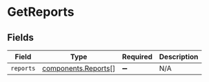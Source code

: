 # GetReports


## Fields

| Field                                                      | Type                                                       | Required                                                   | Description                                                |
| ---------------------------------------------------------- | ---------------------------------------------------------- | ---------------------------------------------------------- | ---------------------------------------------------------- |
| `reports`                                                  | [components.Reports](../../models/components/reports.md)[] | :heavy_minus_sign:                                         | N/A                                                        |